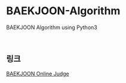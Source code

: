 # BAEKJOON-Algorithm
BAEKJOON Algorithm using Python3

<br>

## 링크
[BAEKJOON Online Judge](https://www.acmicpc.net/)
